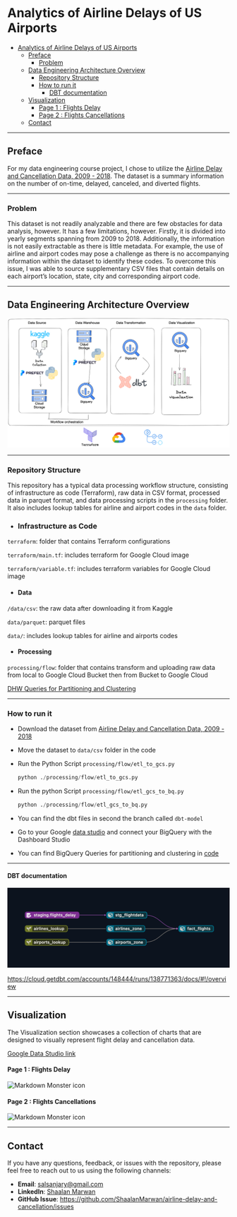 
# Analytics of Airline Delays of US Airports
- [Analytics of Airline Delays of US Airports](#analytics-of-airline-delays-of-us-airports)
  - [Preface](#preface)
    - [Problem](#problem)
  - [Data Engineering Architecture Overview](#data-engineering-architecture-overview)
    - [Repository Structure](#repository-structure)
    - [How to run it](#how-to-run-it)
      - [DBT documentation](#dbt-documentation)
  - [Visualization](#visualization)
      - [Page 1 : Flights Delay](#page-1--flights-delay)
      - [Page 2 : Flights Cancellations](#page-2--flights-cancellations)
  - [Contact](#contact)

***
## Preface 
For my data engineering course project, I chose to utilize the [Airline Delay and Cancellation Data, 2009 - 2018](https://www.kaggle.com/datasets/yuanyuwendymu/airline-delay-and-cancellation-data-2009-2018). The dataset is a summary information on the number of on-time, delayed, canceled, and diverted flights. 


***
### Problem
This dataset is not readily analyzable and there are few obstacles for data analysis, however. It has a few limitations, however. Firstly, it is divided into yearly segments spanning from 2009 to 2018. Additionally, the information is not easily extractable as there is little metadata. 
For example, the use of airline and airport codes may pose a challenge as there is no accompanying information within the dataset to identify these codes. To overcome this issue, I was able to source supplementary CSV files that contain details on each airport’s location, state, city and corresponding airport code.


<!-- style="float: left; margin-right: 10px;" -->

<!-- [System ](./system-structure.png) -->
***
## Data Engineering Architecture Overview
<img src="./images/system-structure.png"
     alt="Markdown Monster icon"
     />

***

### Repository Structure
This repository has a typical data processing workflow structure, consisting of infrastructure as code (Terraform), raw data in CSV format, processed data in parquet format, and data processing scripts in the `processing` folder. It also includes lookup tables for airline and airport codes in the `data` folder.
- ### Infrastructure as Code
`terraform`: folder that contains Terraform configurations

`terraform/main.tf`: includes terraform for Google Cloud image

`terraform/variable.tf`: includes terraform variables for Google Cloud image

- #### Data
`/data/csv`: the raw data after downloading it from Kaggle

`data/parquet`: parquet files

`data/`: includes lookup tables for airline and airports codes

- #### Processing

`processing/flow`: folder that contains transform and uploading raw data from local to Google Cloud Bucket then from Bucket to Google Cloud

[DHW Queries for Partitioning and Clustering](./DHW-queries.md)


***
### How to run it
-  Download the dataset from [Airline Delay and Cancellation Data, 2009 - 2018
 ](https://www.kaggle.com/datasets/yuanyuwendymu/airline-delay-and-cancellation-data-2009-2018)

- Move the dataset to `data/csv` folder in the code 

- Run the Python Script `processing/flow/etl_to_gcs.py` 
  ```python
  python ./processing/flow/etl_to_gcs.py    
  ```
- Run the python Script `processing/flow/etl_gcs_to_bq.py`
  ```python
  python ./processing/flow/etl_gcs_to_bq.py 
  ```
- You can find the dbt files in second the branch called `dbt-model`

- Go to your Google [data studio](https://datastudio.withgoogle.com/) and connect your BigQuery with the Dashboard Studio
  
- You can find BigQuery Queries for partitioning and clustering in [code](./DHW-queries.md)
  
***
#### DBT documentation
<img src="./images/dbt-model.png"
     alt="Markdown Monster icon"
     />

https://cloud.getdbt.com/accounts/148444/runs/138771363/docs/#!/overview

<!-- ## Introduction
The Airline delays and cancellations in USA between 2009 and 2018 datasets contain 28 columns and for the process we should clean the data and implement the following:




- Extract the data 
- Exploring the data to have better knowledge about the columns 
- Clean the data (depend on your way of implementation Like Delete NaN rows , find Mean of number etc)
- find the right types of the data
- Terraform setup (IaC) with database schema(optional)
- Data ingestion :
  - Batch/Workflow orchestration (Prefect)
- Data warehouse: Tables are partitioned and clustered 
- Transformations: (DBT)
- Dashboard : Google dashboard
 -->

<!-- *** -->





<!-- ## Dataset Description

There are two types of data in the dataset - zipped csv files.

```python
    Index(['FL_DATE', 'OP_CARRIER', 'OP_CARRIER_FL_NUM', 'ORIGIN', 'DEST',
       'CRS_DEP_TIME', 'DEP_TIME', 'DEP_DELAY', 'TAXI_OUT', 'WHEELS_OFF',
       'WHEELS_ON', 'TAXI_IN', 'CRS_ARR_TIME', 'ARR_TIME', 'ARR_DELAY',
       'CANCELLED', 'CANCELLATION_CODE', 'DIVERTED', 'CRS_ELAPSED_TIME',
       'ACTUAL_ELAPSED_TIME', 'AIR_TIME', 'DISTANCE', 'CARRIER_DELAY',
       'WEATHER_DELAY', 'NAS_DELAY', 'SECURITY_DELAY', 'LATE_AIRCRAFT_DELAY',
       'Unnamed: 27'],


'FL_DATE': The flight date.

'OP_CARRIER': The airline carrier code.
'OP_CARRIER_FL_NUM': The flight number for that airline carrier.

'ORIGIN': The airport code for the origin airport.

'DEST': The airport code for the destination airport.

'CRS_DEP_TIME': The scheduled departure time.

'DEP_TIME': The actual departure time.
'DEP_DELAY': The difference in minutes between the scheduled and actual departure time.

'TAXI_OUT': The amount of time in minutes it took for the plane to taxi from the gate to the runway.
'WHEELS_OFF': The actual time when the plane left the gate.
'CRS_ELAPSED_TIME': The scheduled flight time in minutes.
'ACTUAL_ELAPSED_TIME': The actual flight time in minutes.
'AIR_TIME': The amount of time in minutes that the plane was in the air.

'DISTANCE': The distance between the origin and destination airports in miles.

'CARRIER_DELAY': The amount of time in minutes that the delay was due to the airline.
'WEATHER_DELAY': The amount of time in minutes that the delay was due to weather.
'NAS_DELAY': The amount of time in minutes that the delay was due to the National Airspace System.
'SECURITY_DELAY': The amount of time in minutes that the delay was due to security issues.
'LATE_AIRCRAFT_DELAY': The amount of time in minutes that the delay was due to a previous flight using the same aircraft arriving late.
``` -->

***
<!-- # Setup
```
.Repo
├── config.yml
├── code
│   ├── data-EDA.ipynb
│   └── on-simplicity-in-technology.markdown
├── data
│   ├── csv 
│   │    ├── 2009.csv
│   │    ├── 2010.csv
│   │    ├── 2011.csv
│   │    ├── 2012.csv
│   │    ├── 2013.csv
│   │    ├── 2014.csv
│   │    ├── 2015.csv
│   │    ├── 2016.csv
│   │    ├── 2017.csv
│   │    ├── 2018.csv
│   └── post.html
│   └── header.html
├── terraform
│   ├── main.tf
│   └── terraform.tfstate
│   └── variables.tf
└── readme.md

```

***
# Goals 
1- Reading Data 

2- Terraform Setup 

3- Prefect flow

4- DBT 

5- Spark or Kafka 
 -->

## Visualization 
The Visualization section showcases a collection of charts that are designed to visually represent flight delay and cancellation data.

[Google Data Studio link](https://lookerstudio.google.com/reporting/ef3dd913-eeed-481a-b826-652544b487d9)

#### Page 1 : Flights Delay
<img src="./images/dashboard-page-1.png"
     alt="Markdown Monster icon"
     />

#### Page 2 : Flights Cancellations
<img src="./images/dashboard-page-2.png"
     alt="Markdown Monster icon"
     />


***
## Contact

If you have any questions, feedback, or issues with the repository, please feel free to reach out to us using the following channels:

- **Email**: salsanjary@gmail.com
- **LinkedIn**: [Shaalan Marwan](https://www.linkedin.com/in/shaalanmarwan/)
- **GitHub Issue**: https://github.com/ShaalanMarwan/airline-delay-and-cancellation/issues

